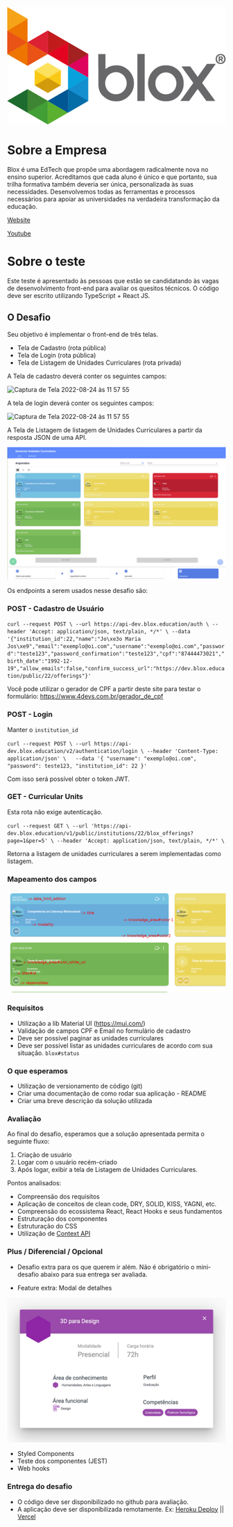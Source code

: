 ![Blox](logo_blox.png)

# Sobre a Empresa

  Blox é uma EdTech que propõe uma abordagem radicalmente nova no ensino superior.
Acreditamos que cada aluno é único e que portanto, sua trilha formativa também
deveria ser única, personalizada às suas necessidades. Desenvolvemos todas as
ferramentas e processos necessários para apoiar as universidades na verdadeira
transformação da educação.

[Website](https://blox.education)

[Youtube](https://www.youtube.com/channel/UCoU3Z5EheoYz3YQFRAaaeTw)

# Sobre o teste

  Este teste é apresentado às pessoas que estão se candidatando às vagas de
desenvolvimento front-end para avaliar os quesitos técnicos. O código deve ser escrito
utilizando TypeScript + React JS.

## O Desafio

Seu objetivo é implementar o front-end de três telas.
- Tela de Cadastro (rota pública)
- Tela de Login (rota pública)
- Tela de Listagem de Unidades Curriculares (rota privada)

A Tela de cadastro deverá conter os seguintes campos: 
<div>
  <img width="593" alt="Captura de Tela 2022-08-24 às 11 57 55" src="https://user-images.githubusercontent.com/34753722/186452005-808610ed-3bc2-4adc-9499-6ec2b9fc0630.png">
</div>

A tela de login deverá conter os seguintes campos:
<div>
  <img width="593" alt="Captura de Tela 2022-08-24 às 11 57 55" src="https://user-images.githubusercontent.com/54423337/186509114-f346bc0a-91d8-4a6c-9b88-864015ad6346.png">
</div>


A Tela de Listagem de listagem de Unidades Curriculares a partir da resposta JSON de uma API.

![Tela listagem de unidades curriculares](tela_listagem_unidades_curriculares.png)

Os endpoints a serem usados nesse desafio são:


### POST - Cadastro de Usuário

`curl --request POST \
  --url https://api-dev.blox.education/auth \
  --header 'Accept: application/json, text/plain, */*' \
  --data '{"institution_id":22,"name":"Jo\xe3o Maria Jos\xe9","email":"exemplo@oi.com","username":"exemplo@oi.com","password":"teste123","password_confirmation":"teste123","cpf":"87444473021","birth_date":"1992-12-19","allow_emails":false,"confirm_success_url":"https://dev.blox.education/public/22/offerings"}' `

Você pode utilizar o gerador de CPF a partir deste site para testar o formulário: https://www.4devs.com.br/gerador_de_cpf

### POST - Login
Manter o `institution_id`

`curl --request POST \
  --url https://api-dev.blox.education/v2/authentication/login \
  --header 'Content-Type: application/json' \  
  --data '{
	"username": "exemplo@oi.com",
	"password": teste123,
	"institution_id": 22
}'`

Com isso será possível obter o token JWT.
  

### GET - Curricular Units

Esta rota não exige autenticação.

`curl --request GET \
  --url 'https://api-dev.blox.education/v1/public/institutions/22/blox_offerings?page=1&per=5' \
  --header 'Accept: application/json, text/plain, */*' \`

Retorna a listagem de unidades curriculares a serem implementadas como listagem. 

### Mapeamento dos campos

![Sugestão de tela](fields.png)

### Requisitos
  - Utilização a lib Material UI (https://mui.com/)
  - Validação de campos CPF e Email no formulário de cadastro
  - Deve ser possível paginar as unidades curriculares
  - Deve ser possível listar as unidades curriculares de acordo com sua situação. `blox#status`

### O que esperamos

 - Utilização de versionamento de código (git)
 - Criar uma documentação de como rodar sua aplicação - README
 - Criar uma breve descrição da solução utilizada

### Avaliação

Ao final do desafio, esperamos que a solução apresentada permita o seguinte fluxo:
1. Criação de usuário
2. Logar com o usuário recém-criado
3. Após logar, exibir a tela de Listagem de Unidades Curriculares.

Pontos analisados: 
  - Compreensão dos requisitos
  - Aplicação de conceitos de clean code, DRY, SOLID, KISS, YAGNI, etc.
  - Compreensão do ecossistema React, React Hooks e seus fundamentos
  - Estruturação dos componentes
  - Estruturação do CSS
  - Utilização de [Context API](https://reactjs.org/docs/context.html)

### Plus / Diferencial / Opcional

  - Desafio extra para os que querem ir além. Não é obrigatório o mini-desafio abaixo para sua entrega ser avaliada.

  - Feature extra: Modal de detalhes

  ![Modal](desafio-front-modal.jpg)

  - Styled Components
  - Teste dos componentes (JEST)
  - Web hooks

### Entrega do desafio

  - O código deve ser disponibilizado no github para avaliação.
  - A aplicação deve ser disponibilizada remotamente.
    Ex: [Heroku Deploy](https://blog.heroku.com/deploying-react-with-zero-configuration) || [Vercel](https://vercel.com/)

